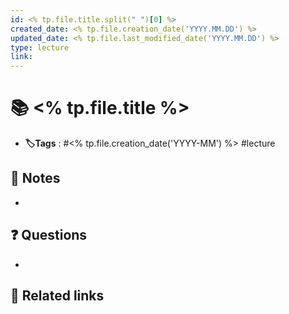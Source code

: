 ```yaml
---
id: <% tp.file.title.split(" ")[0] %>
created_date: <% tp.file.creation_date('YYYY.MM.DD') %>
updated_date: <% tp.file.last_modified_date('YYYY.MM.DD') %>
type: lecture
link:
---
```


# 📚 <% tp.file.title %>
- **🏷️Tags** :  #<% tp.file.creation_date('YYYY-MM') %> #lecture 
## 📝 Notes
- 

## ❓ Questions
- 

## 🔗 Related links
